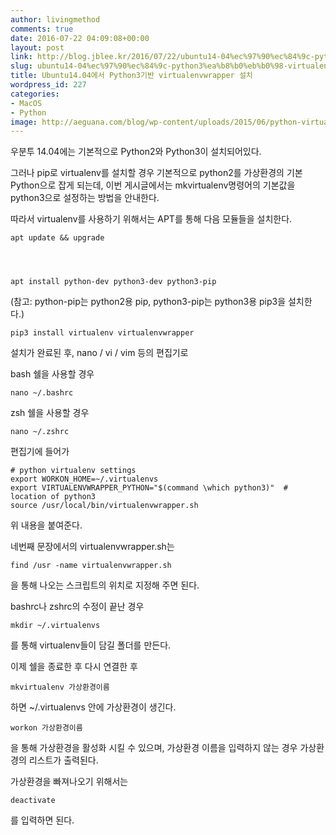 ```yaml
---
author: livingmethod
comments: true
date: 2016-07-22 04:09:08+00:00
layout: post
link: http://blog.jblee.kr/2016/07/22/ubuntu14-04%ec%97%90%ec%84%9c-python3%ea%b8%b0%eb%b0%98-virtualenvwrapper-%ec%84%a4%ec%b9%98/
slug: ubuntu14-04%ec%97%90%ec%84%9c-python3%ea%b8%b0%eb%b0%98-virtualenvwrapper-%ec%84%a4%ec%b9%98
title: Ubuntu14.04에서 Python3기반 virtualenvwrapper 설치
wordpress_id: 227
categories:
- MacOS
- Python
image: http://aeguana.com/blog/wp-content/uploads/2015/06/python-virtualenv.jpg
---
```


우분투 14.04에는 기본적으로 Python2와 Python3이 설치되어있다.

그러나 pip로 virtualenv를 설치할 경우 기본적으로 python2를 가상환경의 기본 Python으로 잡게 되는데,
이번 게시글에서는 mkvirtualenv명령어의 기본값을 python3으로 설정하는 방법을 안내한다.

따라서 virtualenv를 사용하기 위해서는 APT를 통해 다음 모듈들을 설치한다.

    
    apt update && upgrade



    
    apt install python-dev python3-dev python3-pip


(참고: python-pip는 python2용 pip, python3-pip는 python3용 pip3을 설치한다.)

    
    pip3 install virtualenv virtualenvwrapper


설치가 완료된 후, nano / vi / vim 등의 편집기로

bash 쉘을 사용할 경우

    
    nano ~/.bashrc


zsh 쉘을 사용할 경우

    
    nano ~/.zshrc


편집기에 들어가

    
    # python virtualenv settings
    export WORKON_HOME=~/.virtualenvs
    export VIRTUALENVWRAPPER_PYTHON="$(command \which python3)"  # location of python3
    source /usr/local/bin/virtualenvwrapper.sh

위 내용을 붙여준다.

네번째 문장에서의 virtualenvwrapper.sh는

    
    find /usr -name virtualenvwrapper.sh




을 통해 나오는 스크립트의 위치로 지정해 주면 된다.




bashrc나 zshrc의 수정이 끝난 경우




    
    mkdir ~/.virtualenvs




를 통해 virtualenv들이 담길 폴더를 만든다.




이제 쉘을 종료한 후 다시 연결한 후




    
    mkvirtualenv 가상환경이름




하면 ~/.virtualenvs 안에 가상환경이 생긴다.




    
    workon 가상환경이름




을 통해 가상환경을 활성화 시킬 수 있으며, 가상환경 이름을 입력하지 않는 경우 가상환경의 리스트가 출력된다.




가상환경을 빠져나오기 위해서는




    
    deactivate




를 입력하면 된다.
